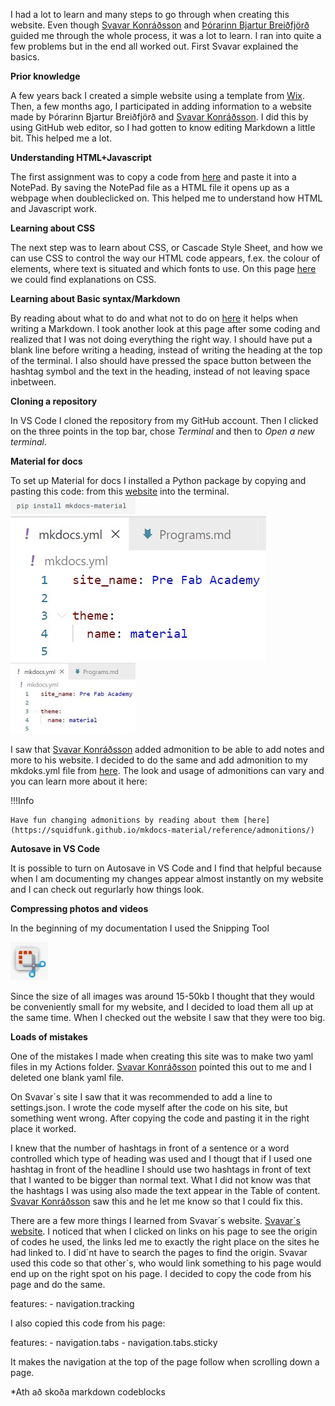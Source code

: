 I had a lot to learn and many steps to go through when creating this website. Even though [Svavar Konráðsson](https://fabacademy.org/2023/labs/isafjordur/students/svavar-konradsson/index.html) and [Þórarinn Bjartur Breiðfjörð](https://fabacademy.org/archives/2015/eu/students/gunnarsson.thorarinn_b.b/index.html) guided me through the whole process, it was a lot to learn. I ran into quite a few problems but in the end all worked out. First Svavar explained the basics.

**Prior knowledge**

A few years back I created a simple website using a template from [Wix](https://www.wix.com/). Then, a few months ago, I participated in adding information to a website made by Þórarinn Bjartur Breiðfjörð and [Svavar Konráðsson](https://fabacademy.org/2023/labs/isafjordur/students/svavar-konradsson/index.html). I did this by using GitHub web editor, so I had gotten to know editing Markdown a little bit. This helped me a lot.

**Understanding HTML+Javascript**

The first assignment was to copy a code from [here](https://www.w3schools.com/html/default.asp) and paste it into a NotePad. By saving the NotePad file as a HTML file it opens up as a webpage when doubleclicked on. This helped me to understand how HTML and Javascript work.

**Learning about CSS**

The next step was to learn about CSS, or Cascade Style Sheet, and how we can use CSS to control the way our HTML code appears, f.ex. the colour of elements, where text is situated and which fonts to use. On this page [here](https://www.w3schools.com/css/css_intro.asp) we could find explanations on CSS.

**Learning about Basic syntax/Markdown**

By reading about what to do and what not to do on [here](https://www.markdownguide.org/basic-syntax/) it helps when writing a Markdown. I took another look at this page after some coding and realized that I was not doing everything the right way. I should have put a blank line before writing a heading, instead of writing the heading at the top of the terminal. I also should have pressed the space button between the hashtag symbol and the text in the heading, instead of not leaving space inbetween.

**Cloning a repository**

In VS Code I cloned the repository from my GitHub account. Then I clicked on the three points in the top bar, chose *Terminal* and then to *Open a new terminal*. 

**Material for docs**

To set up Material for docs I installed a Python package by copying and pasting this code:<pip install mkdocs-material> from this [website](https://squidfunk.github.io/mkdocs-material/getting-started//) into the terminal.  ![PIP install](img/PIP_install_200x28px.jpg)
![Theme_Material1](img/Theme_in_mkdocs_before_new_theme.jpg)
![Theme_Material](img/Theme_in_mkdocs_before_new_theme_200x113.jpg)

I saw that [Svavar Konráðsson](https://fabacademy.org/2023/labs/isafjordur/students/svavar-konradsson/index.html) added admonition to be able to add notes and more to his website. I decided to do the same and add admonition to my mkdoks.yml file from [here](https://squidfunk.github.io/mkdocs-material/reference/admonitions/). The look and usage of admonitions can vary and you can learn more about it here:

!!!Info
  
    Have fun changing admonitions by reading about them [here](https://squidfunk.github.io/mkdocs-material/reference/admonitions/)



**Autosave in VS Code**

It is possible to turn on Autosave in VS Code and I find that helpful because when I am documenting my changes appear almost instantly on my website and I can check out regurlarly how things look.

**Compressing photos and videos**

In the beginning of my documentation I used the Snipping Tool 

![Snipping tool](img/Snipping_tool_b.jpg)

Since the size of all images was around 15-50kb I thought that they would be conveniently small for my website, and I decided to load them all up at the same time. When I checked out the website I saw that they were too big. 

**Loads of mistakes**

One of the mistakes I made when creating this site was to make two yaml files in my Actions folder. [Svavar Konráðsson](https://fabacademy.org/2023/labs/isafjordur/students/svavar-konradsson/index.html) pointed this out to me and I deleted one blank yaml file.

On Svavar´s site I saw that it was recommended to add a line to settings.json. I wrote the code myself after the code on his site, but something went wrong. After copying the code and pasting it in the right place it worked.

I knew that the number of hashtags in front of a sentence or a word controlled which type of heading was used and I thougt that if I used one hashtag in front of the headline I should use two hashtags in front of text that I wanted to be bigger than normal text. What I did not know was that the hashtags I was using also made the text appear in the Table of content. [Svavar Konráðsson](https://fabacademy.org/2023/labs/isafjordur/students/svavar-konradsson/index.html) saw this and he let me know so that I could fix this.

There are a few more things I learned from Svavar´s website. [Svavar´s website](https://fabacademy.org/2023/labs/isafjordur/students/svavar-konradsson/index.html). I noticed that when I clicked on links on his page to see the origin of codes he used, the links led me to exactly the right place on the sites he had linked to. I did´nt have to search the pages to find the origin. Svavar used this code so that other´s, who would link something to his page would end up on the right spot on his page. I decided to copy the code from his page and do the same.

  features:
      - navigation.tracking

I also copied this code from his page:

  features:
        - navigation.tabs
        - navigation.tabs.sticky
        
It makes the navigation at the top of the page follow when scrolling down a page.


*Ath að skoða markdown codeblocks

